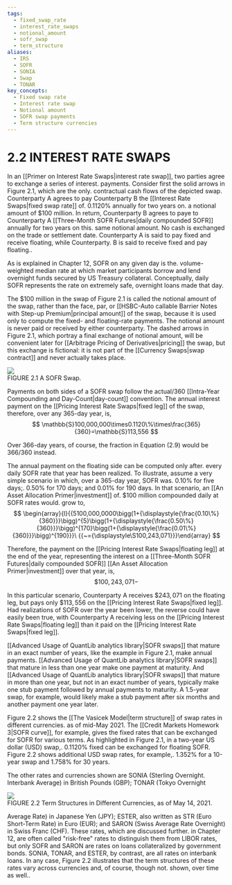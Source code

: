 ```yaml
---
tags:
  - fixed_swap_rate
  - interest_rate_swaps
  - notional_amount
  - sofr_swap
  - term_structure
aliases:
  - IRS
  - SOFR
  - SONIA
  - Swap
  - TONAR
key_concepts:
  - Fixed swap rate
  - Interest rate swap
  - Notional amount
  - SOFR swap payments
  - Term structure currencies
---
```


# 2.2 INTEREST RATE SWAPS  

In an [[Primer on Interest Rate Swaps|interest rate swap]], two parties agree to exchange a series of interest. payments. Consider first the solid arrows in Figure 2.1, which are the only. contractual cash flows of the depicted swap. Counterparty A agrees to pay Counterparty B the [[Interest Rate Swaps|fixed swap rate]] of. $0.1120\%$ annually for two years on. a notional amount of $\$100$ million. In return, Counterparty B agrees to paye to Counterparty A [[Three-Month SOFR Futures|daily compounded SOFR]] annually for two years on this. same notional amount. No cash is exchanged on the trade or settlement date. Counterparty A is said to pay fixed and receive floating, while Counterparty. B is said to receive fixed and pay floating..  

As is explained in Chapter 12, SOFR on any given day is the. volume-weighted median rate at which market participants borrow and lend overnight funds secured by US Treasury collateral. Conceptually, daily SOFR represents the rate on extremely safe, overnight loans made that day.  

The $\$100$ million in the swap of Figure 2.1 is called the notional amount of the swap, rather than the face, par, or [[HSBC-Auto callable Barrier Notes with Step-up Premium|principal amount]] of the swap, because it is used only to compute the fixed- and floating-rate payments. The notional amount is never paid or received by either counterparty. The dashed arrows in Figure 2.1, which portray a final exchange of notional amount, will be convenient later for [[Arbitrage Pricing of Derivatives|pricing]] the swap, but this exchange is fictional: it is not part of the [[Currency Swaps|swap contract]] and never actually takes place.  

![](42c488508bb271d671ff98c50b736c1eecfa3b0328e4138d8ccfb9b20a92e8c1.jpg)  
FIGURE 2.1 A SOFR Swap.  

Payments on both sides of a SOFR swap follow the actual/360 [[Intra-Year Compounding and Day-Count|day-count]] convention. The annual interest payment on the [[Pricing Interest Rate Swaps|fixed leg]] of the swap, therefore, over any 365-day year, is,  
$$
\mathbb{S}100,000,000\times0.1120\%\times\frac{365}{360}=\mathbb{S}113,556
$$  

Over 366-day years, of course, the fraction in Equation (2.9) would be $366/360$ instead.  

The annual payment on the floating side can be computed only after. every daily SOFR rate that year has been realized. To illustrate, assume a very simple scenario in which, over a 365-day year, SOFR was. $0.10\%$ for five days;. $0.50\%$ for 170 days; and $0.01\%$ for 190 days. In that scenario, an [[An Asset Allocation Primer|investment]] of. $\$100$ million compounded daily at SOFR rates would. grow to,  
$$
\begin{array}{l}{{5100,000,0000\bigg(1+{\displaystyle{\frac{0.10\%}{360}}}\bigg)^{5}\bigg(1+{\displaystyle{\frac{0.50\%}{360}}}\bigg)^{170}\bigg(1+{\displaystyle{\frac{0.01\%}{360}}}\bigg)^{190}}}\ {{~={\displaystyle\S100,243,071}}}\end{array}
$$  

Therefore, the payment on the [[Pricing Interest Rate Swaps|floating leg]] at the end of the year, representing the interest on a [[Three-Month SOFR Futures|daily compounded SOFR]] [[An Asset Allocation Primer|investment]] over that year, is,  
$$
\$100,243,071-
$$  

In this particular scenario, Counterparty A receives $\$243,071$ on the floating leg, but pays only $\$113,556$ on the [[Pricing Interest Rate Swaps|fixed leg]]. Had realizations of SOFR over the year been lower, the reverse could have easily been true, with Counterparty A receiving less on the [[Pricing Interest Rate Swaps|floating leg]] than it paid on the [[Pricing Interest Rate Swaps|fixed leg]].  

[[Advanced Usage of QuantLib analytics library|SOFR swaps]] that mature in an exact number of years, like the example in Figure 2.1, make annual payments. [[Advanced Usage of QuantLib analytics library|SOFR swaps]] that mature in less than one year make one payment at maturity. And [[Advanced Usage of QuantLib analytics library|SOFR swaps]] that mature in more than one year, but not in an exact number of years, typically make one stub payment followed by annual payments to maturity. A 1.5-year swap, for example, would likely make a stub payment after six months and another payment one year later.  

Figure 2.2 shows the [[The Vasicek Model|term structure]] of swap rates in different currencies. as of mid-May 2021. The [[Credit Markets Homework 3|SOFR curve]], for example, gives the fixed rates that can be exchanged for SOFR for various terms. As highlighted in Figure 2.1, in a two-year US dollar (USD) swap,. $0.1120\%$ fixed can be exchanged for floating SOFR. Figure 2.2 shows additional USD swap rates, for example,. $1.352\%$ for a 10-year swap and $1.758\%$ for 30 years.  

The other rates and currencies shown are SONIA (Sterling Overnight. Interbank Average) in British Pounds (GBP); TONAR (Tokyo Overnight  

![](6041084b4e95f086049b2131084f6d3ef51349fc7620e2bd8c80078aa9c00108.jpg)  
FIGURE 2.2 Term Structures in Different Currencies, as of May 14, 2021.  

Average Rate) in Japanese Yen (JPY); ESTER, also written as STR (Euro Short-Term Rate) in Euro (EUR); and SARON (Swiss Average Rate Overnight) in Swiss Franc (CHF). These rates, which are discussed further. in Chapter 12, are often called "risk-free" rates to distinguish them from LIBOR rates, but only SOFR and SARON are rates on loans collateralized by government bonds. SONIA, TONAR, and ESTER, by contrast, are all rates on interbank loans. In any case, Figure 2.2 illustrates that the term structures of these rates vary across currencies and, of course, though not. shown, over time as well..  